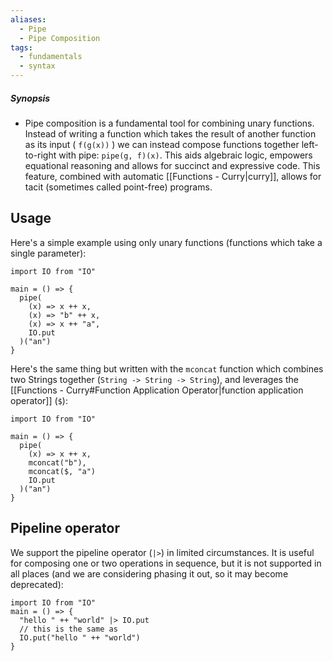 ```yaml
---
aliases:
  - Pipe
  - Pipe Composition
tags:
  - fundamentals
  - syntax
---
```

##### Synopsis
- Pipe composition is a fundamental tool for combining unary functions. Instead of writing a function which takes the result of another function as its input ( `f(g(x))` ) we can instead compose functions together left-to-right with pipe: `pipe(g, f)(x)`. This aids algebraic logic, empowers equational reasoning and allows for succinct and expressive code. This feature, combined with automatic [[Functions - Curry|curry]], allows for tacit (sometimes called point-free) programs.


## Usage

Here's a simple example using only unary functions (functions which take a single parameter):

```mad
import IO from "IO"

main = () => {
  pipe(
    (x) => x ++ x,
    (x) => "b" ++ x,
    (x) => x ++ "a",
    IO.put
  )("an")
}
```

Here's the same thing but written with the `mconcat` function which combines two Strings together (`String -> String -> String`), and leverages the [[Functions - Curry#Function Application Operator|function application operator]] (`$`):

```
import IO from "IO"

main = () => {
  pipe(
    (x) => x ++ x,
    mconcat("b"),
    mconcat($, "a")
    IO.put
  )("an")
}
```


## Pipeline operator

We support the pipeline operator (`|>`) in limited circumstances. It is useful for composing one or two operations in sequence, but it is not supported in all places (and we are considering phasing it out, so it may become deprecated):

```mad
import IO from "IO"
main = () => {
  "hello " ++ "world" |> IO.put
  // this is the same as
  IO.put("hello " ++ "world")
}
```